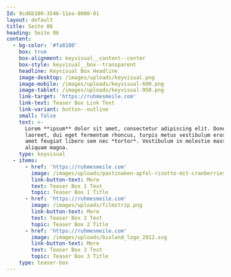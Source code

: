 ```yaml
---
Id: 9cd6b100-3546-11ea-8000-01
layout: default
title: Seite 06
heading: Seite 06
content:
  - bg-color: '#fa8100'
    box: true
    box-alignment: keyvisual__content--center
    box-style: keyvisual__box--transparent
    headline: Keyvisual Box Headline
    image-desktop: /images/uploads/keyvisual.png
    image-mobile: /images/uploads/keyvisual-600.png
    image-tablet: /images/uploads/keyvisual-950.png
    link-target: 'https://ruhmesmeile.com'
    link-text: Teaser Box Link Text
    link-variant: button--outline
    small: false
    text: >-
      Lorem **ipsum** dolor sit amet, consectetur adipiscing elit. Donec
      laoreet, dui eget fermentum rhoncus, turpis metus vestibulum eros, sit
      amet feugiat libero sem nec *tortor*. Vestibulum in molestie massa, eu
      aliquam magna.
    type: keyvisual
  - items:
      - href: 'https://ruhmesmeile.com'
        image: /images/uploads/pastinaken-apfel-risotto-mit-cranberries.jpg
        link-button-text: More
        text: Teaser Box 1 Text
        topic: Teaser Box 1 Title
      - href: 'https://ruhmesmeile.com'
        image: /images/uploads/filmstrip.png
        link-button-text: More
        text: Teaser Box 2 Text
        topic: Teaser Box 2 Title
      - href: 'https://ruhmesmeile.com'
        image: /images/uploads/bioland_logo_2012.svg
        link-button-text: More
        text: Teaser Box 3 Text
        topic: Teaser Box 3 Title
    type: teaser-box
---
```


